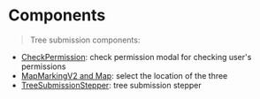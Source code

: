 # Components

> Tree submission components:

- [CheckPermission](./CheckPermissions): check permission modal for checking user's permissions
- [MapMarkingV2 and Map](./MapMarking): select the location of the three
- [TreeSubmissionStepper](./TreeSubmissionStepper): tree submission stepper
